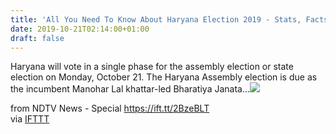 ```yaml
---
title: 'All You Need To Know About Haryana Election 2019 - Stats, Facts, Dates'
date: 2019-10-21T02:14:00+01:00
draft: false
---
```


Haryana will vote in a single phase for the assembly election or state election on Monday, October 21. The Haryana Assembly election is due as the incumbent Manohar Lal khattar-led Bharatiya Janata...![](http://feeds.feedburner.com/~r/NDTV-LatestNews/~4/n6voyCWeFUI)  
  
from NDTV News - Special https://ift.tt/2BzeBLT  
via [IFTTT](https://ifttt.com/?ref=da&site=blogger)